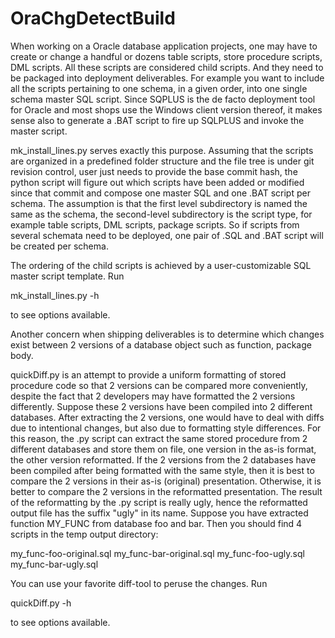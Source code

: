 # OraChgDetectBuild

When working on a Oracle database application projects, one may have to create or change a handful or dozens table scripts, store procedure scripts, DML scripts. All these scripts are considered child scripts. And they need to be packaged into deployment deliverables. For example you want to include all the scripts pertaining to one schema, in a given order, into one single schema master SQL script. Since SQPLUS is the de facto deployment tool for Oracle and most shops use the Windows client version thereof, it makes sense also to generate a .BAT script to fire up SQLPLUS and invoke the master script.

mk_install_lines.py serves exactly this purpose. Assuming that the scripts are organized in a predefined folder structure and the file tree is under git revision control, user just needs to provide the base commit hash, the python script will figure out which scripts have been added or modified since that commit and compose one master SQL and one .BAT script per schema. The assumption is that the first level subdirectory is named the same as the schema, the second-level subdirectory is the script type, for example table scripts, DML scripts, package scripts. So if scripts from several schemata need to be deployed, one pair of .SQL and .BAT script will be created per schema. 

The ordering of the child scripts is achieved by a user-customizable SQL master script template. Run 

mk_install_lines.py -h 

to see options available.

Another concern when shipping deliverables is to determine which changes exist between 2 versions of a database object such as function, package body.

quickDiff.py is an attempt to provide a uniform formatting of stored procedure code so that 2 versions can be compared more conveniently, despite the fact that 2 developers may have formatted the 2 versions differently. Suppose these 2 versions have been compiled into 2 different databases. After extracting the 2 versions, one would have to deal with diffs due to intentional changes, but also due to formatting style differences. For this reason, the .py script can extract the same stored procedure from 2 different databases and store them on file, one version in the as-is format, the other version reformatted. If the 2 versions from the 2 databases have been compiled after being formatted with the same style, then it is best to compare the 2 versions in their as-is (original) presentation. Otherwise, it is better to compare the 2 versions in the reformatted presentation. The result of the reformatting by the .py script is really ugly, hence the reformatted output file has the suffix "ugly" in its name. Suppose you have extracted function MY_FUNC from database foo and bar. Then you should find 4 scripts in the temp output directory:

my_func-foo-original.sql
my_func-bar-original.sql
my_func-foo-ugly.sql
my_func-bar-ugly.sql

You can use your favorite diff-tool to peruse the changes. Run 

quickDiff.py -h 

to see options available.
